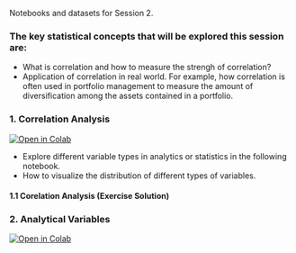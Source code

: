 Notebooks and datasets for Session 2.

### The key statistical concepts that will be explored this session are:

- What is correlation and how to measure the strengh of correlation?
- Application of correlation in real world. For example, how correlation is often used in portfolio management to measure the amount of diversification among the assets contained in a portfolio.

### 1. Correlation Analysis

[![Open in Colab](https://colab.research.google.com/assets/colab-badge.svg)](https://colab.research.google.com/github/manaranjanp/MLCourseV1/blob/main/Session_2/Correlation_Analysis_V1.ipynb)

- Explore different variable types in analytics or statistics in the following notebook.
- How to visualize the distribution of different types of variables.

#### 1.1 Corelation Analysis (Exercise Solution)

### 2. Analytical Variables

[![Open in Colab](https://colab.research.google.com/assets/colab-badge.svg)](https://colab.research.google.com/github/manaranjanp/MLCourseV1/blob/main/Session_2/Analytical_Variables.ipynb)


